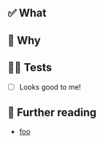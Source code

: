 ## ✅ What
 
<!-- A brief description of the changes in this PR. -->
 
## 🤔 Why
 
<!-- A brief description of the reason for these changes. -->
 
## 👩‍🔬 Tests
 
- [ ] Looks good to me!
 
## 🔖 Further reading
 
- [foo](https://example.com)
